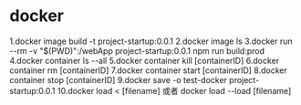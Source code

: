 # docker

1.docker image build -t project-startup:0.0.1
2.docker image ls
3.docker run --rm -v "$(PWD)":/webApp project-startup:0.0.1 npm run build:prod
4.docker container ls --all
5.docker container kill [containerID]
6.docker container rm [containerID]
7.docker container start [containerID]
8.docker container stop [containerID]
9.docker save -o test-docker project-startup:0.0.1
10.docker load < [filename] 或者 docker load --load [filename]